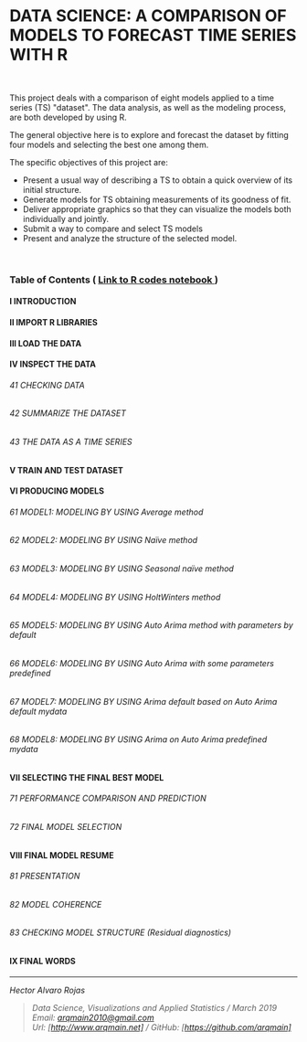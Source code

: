 # DATA SCIENCE: A COMPARISON OF MODELS TO FORECAST TIME SERIES WITH R

<br>

This project deals with a comparison of eight models applied to a time series (TS) "dataset". The data analysis, as well as the modeling process, are both developed by using R.

The general objective here is to explore and forecast the dataset by fitting four models and selecting the best one among them.

The specific objectives of this project are:

* Present a usual way of describing a TS to obtain a quick overview of its initial structure.
* Generate models for TS obtaining measurements of its goodness of fit.
* Deliver appropriate graphics so that they can visualize the models both individually and jointly.
* Submit a way to compare and select TS models
* Present and analyze the structure of the selected model.

<br>

### Table of Contents   (  [  Link to R codes notebook ](http://www.arqmain.net//GITHUBE/RProject/TSeries/TSeries_Comparison.log.html))

#### I INTRODUCTION
#### II IMPORT R LIBRARIES
#### III LOAD THE DATA
#### IV INSPECT THE DATA
###### 41 CHECKING DATA
###### 42 SUMMARIZE THE DATASET
###### 43 THE DATA AS A TIME SERIES
#### V TRAIN AND TEST DATASET
#### VI PRODUCING MODELS
###### 61 MODEL1: MODELING BY USING Average method
###### 62 MODEL2: MODELING BY USING Naïve method
###### 63 MODEL3: MODELING BY USING Seasonal naïve method
###### 64 MODEL4: MODELING BY USING HoltWinters method
###### 65 MODEL5: MODELING BY USING Auto Arima method with parameters by default
###### 66 MODEL6: MODELING BY USING Auto Arima with some parameters predefined
###### 67 MODEL7: MODELING BY USING Arima default based on Auto Arima default mydata
###### 68 MODEL8: MODELING BY USING Arima on Auto Arima predefined mydata
#### VII SELECTING THE FINAL BEST MODEL
###### 71 PERFORMANCE COMPARISON AND PREDICTION
###### 72 FINAL MODEL SELECTION
#### VIII FINAL MODEL RESUME
###### 81 PRESENTATION
###### 82 MODEL COHERENCE
###### 83 CHECKING MODEL STRUCTURE (Residual diagnostics)
#### IX FINAL WORDS

<hr>

>

<i>Hector Alvaro Rojas<br>
>Data Science, Visualizations and Applied Statistics / March 2019<br>
>Email: <arqmain2010@gmail.com> <br>
>Url: [http://www.arqmain.net]   /   GitHub: [https://github.com/arqmain]</i>

